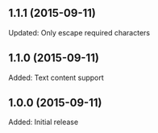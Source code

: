 ## 1.1.1 (2015-09-11)

Updated: Only escape required characters

## 1.1.0 (2015-09-11)

Added: Text content support

## 1.0.0 (2015-09-11)

Added: Initial release
